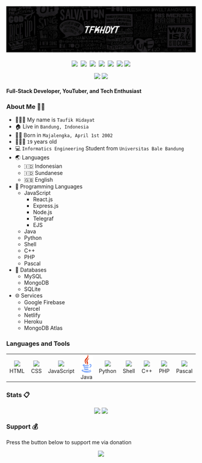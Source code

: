 ## [![tfkhdyt's header](images/145ace97964294c36724db8c9dd86010-picsaygit.jpg?raw=true)](https://tfkhdyt.web.blog)

<p align=center>
  <a href="https://facebook.com/tfkhdyt142"><img height="28" src="https://upload.wikimedia.org/wikipedia/commons/5/51/Facebook_f_logo_%282019%29.svg"></a>&nbsp;
  <a href="https://twitter.com/tfkhdyt"><img height="28" src="https://upload.wikimedia.org/wikipedia/en/6/60/Twitter_Logo_as_of_2021.svg"></a>&nbsp;
  <a href="https://instagram.com/_tfkhdyt_"><img height="28" src="https://upload.wikimedia.org/wikipedia/commons/e/e7/Instagram_logo_2016.svg"></a>&nbsp;
  <a href="https://youtube.com/tfkhdyt"><img height="28" src="https://upload.wikimedia.org/wikipedia/commons/a/a0/YouTube_social_red_circle_%282017%29.svg"></a>&nbsp;
  <a href="https://t.me/tfkhdyt"><img height="28" src="https://upload.wikimedia.org/wikipedia/commons/8/83/Telegram_2019_Logo.svg"></a>&nbsp;
  <a href="https://www.linkedin.com/mwlite/in/taufik-hidayat-6793aa200"><img height="28" src="https://upload.wikimedia.org/wikipedia/commons/8/81/LinkedIn_icon.svg"></a>
  <a href="https://pddikti.kemdikbud.go.id/data_mahasiswa/QUUyNzdEMjktNDk0Ri00RTlDLUE4NzgtNkUwRDBDRjIxOUNB"><img height="28" src="https://i.postimg.cc/YSB2c3DG/1619598282440.png"></a>
</p>
<p align="center">
  <img src="https://visitor-badge.laobi.icu/badge?page_id=tfkhdyt.tfkhdyt" />
  <a href="https://github.com/tfkhdyt"><img src="https://img.shields.io/github/followers/tfkhdyt?label=Follow&style=social"/></a>
</p>

#### Full-Stack Developer, YouTuber, and Tech Enthusiast

### About Me 👨🏻
  - 👨🏻‍💼 My name is `Taufik Hidayat`
  - 🏠 Live in `Bandung, Indonesia`
  - 👶🏻 Born in `Majalengka, April 1st 2002`
  - 🧍🏻‍♂️ `19` years old
  - 💻 `Informatics Engineering` Student from `Universitas Bale Bandung`
  - 🌏 Languages
    - 🇮🇩 Indonesian
    - 🇮🇩 Sundanese
    - 🇬🇧 English
  - 🤖 Programming Languages
    - JavaScript
      - React.js
      - Express.js
      - Node.js
      - Telegraf
      - EJS
    - Java
    - Python
    - Shell
    - C++
    - PHP
    - Pascal
  - 📁 Databases
    - MySQL
    - MongoDB
    - SQLite
  - 🌐 Services
    - Google Firebase
    - Vercel
    - Netlify
    - Heroku
    - MongoDB Atlas

### Languages and Tools
<table>
  <tr>
    <td align="center" width="96">
      <img src="https://upload.wikimedia.org/wikipedia/commons/6/61/HTML5_logo_and_wordmark.svg" height="48"/>
      <br/>HTML
    </td>
    <td align="center" width="96">
      <img src="https://upload.wikimedia.org/wikipedia/commons/d/d5/CSS3_logo_and_wordmark.svg" height="48"/>
      <br/>CSS
    </td>
    <td align="center" width="96">
      <img src="https://upload.wikimedia.org/wikipedia/commons/9/99/Unofficial_JavaScript_logo_2.svg" height="48"/>
      <br/>JavaScript
    </td>
    <td align="center" width="96">
      <img src="images/icons/java.svg" height="48"/>
      <br/>Java
    </td>
    <td align="center" width="96">
      <img src="https://upload.wikimedia.org/wikipedia/commons/c/c3/Python-logo-notext.svg" height="48"/>
      <br/>Python
    </td>
    <td align="center" width="96">
      <img src="https://upload.wikimedia.org/wikipedia/commons/4/4b/Bash_Logo_Colored.svg" height="48"/>
      <br/>Shell
    </td>
    <td align="center" width="96">
      <img src="https://upload.wikimedia.org/wikipedia/commons/1/18/ISO_C%2B%2B_Logo.svg" height="48"/>
      <br/>C++
    </td>
    <td align="center" width="96">
      <img src="https://upload.wikimedia.org/wikipedia/commons/2/27/PHP-logo.svg" height="48"/>
      <br/>PHP
    </td>
    <td align="center" width="96">
      <img src="https://wiki.freepascal.org/images/f/fd/Lazarus-icons-lpr-proposal-bpsoftware.png" height="48"/>
      <br/>Pascal
    </td>
  </tr>
</table>

### Stats 📋
<p align="center">
  <img align="center" src="https://github-readme-stats.vercel.app/api?username=tfkhdyt&show_icons=true&theme=tokyonight&include_all_commits=true" />
  
  <img align="center" src="https://github-readme-stats.vercel.app/api/top-langs/?username=tfkhdyt&langs_count=10&theme=tokyonight&layout=compact&hide=css,scss,le" />
</p>

### Support 💰
Press the button below to support me via donation

<p align="center">
  <a href="https://donate.tfkhdyt.my.id/">
    <img src="https://i.postimg.cc/jjRDbZQx/1621036430601.png" width="125px">
  </a>
</p>
